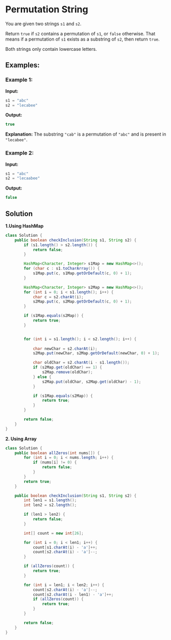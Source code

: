# Permutation String

You are given two strings `s1` and `s2`.

Return `true` if `s2` contains a permutation of `s1`, or `false` otherwise. That means if a permutation of `s1` exists as a substring of `s2`, then return `true`.

Both strings only contain lowercase letters.

## Examples:

### Example 1:
**Input:**
```java
s1 = "abc"
s2 = "lecabee"
```

**Output:**
```java
true
```

**Explanation:**
The substring `"cab"` is a permutation of `"abc"` and is present in `"lecabee"`.

### Example 2:

**Input:**
```java
s1 = "abc"
s2 = "lecaabee"
```

**Output:**
```java
false
```

## Solution

**1.Using HashMap**
```java
class Solution {
    public boolean checkInclusion(String s1, String s2) {
        if (s1.length() > s2.length()) {
            return false;
        }

        HashMap<Character, Integer> s1Map = new HashMap<>();
        for (char c : s1.toCharArray()) {
            s1Map.put(c, s1Map.getOrDefault(c, 0) + 1);
        }

        HashMap<Character, Integer> s2Map = new HashMap<>();
        for (int i = 0; i < s1.length(); i++) {
            char c = s2.charAt(i);
            s2Map.put(c, s2Map.getOrDefault(c, 0) + 1);
        }

        if (s1Map.equals(s2Map)) {
            return true;
        }


        for (int i = s1.length(); i < s2.length(); i++) {
            
            char newChar = s2.charAt(i);
            s2Map.put(newChar, s2Map.getOrDefault(newChar, 0) + 1);

            char oldChar = s2.charAt(i - s1.length());
            if (s2Map.get(oldChar) == 1) {
                s2Map.remove(oldChar);
            } else {
                s2Map.put(oldChar, s2Map.get(oldChar) - 1);
            }

            if (s1Map.equals(s2Map)) {
                return true;
            }
        }

        return false;
    }
}
```
**2. Using Array**
```java
class Solution {
    public boolean allZeros(int nums[]) {
        for (int i = 0; i < nums.length; i++) {
            if (nums[i] != 0) {
                return false;
            }
        }
        return true;
    }

    public boolean checkInclusion(String s1, String s2) {
        int len1 = s1.length();
        int len2 = s2.length();

        if (len1 > len2) {
            return false;
        }

        int[] count = new int[26];

        for (int i = 0; i < len1; i++) {
            count[s1.charAt(i) - 'a']++;
            count[s2.charAt(i) - 'a']--;
        }

        if (allZeros(count)) {
            return true;
        }

        for (int i = len1; i < len2; i++) {
            count[s2.charAt(i) - 'a']--;
            count[s2.charAt(i - len1) - 'a']++;
            if (allZeros(count)) {
                return true;
            }
        }

        return false;
    }
}
```